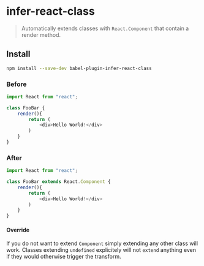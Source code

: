 # infer-react-class

> Automatically extends classes with `React.Component` that contain a render method.

## Install

```sh
npm install --save-dev babel-plugin-infer-react-class
```

### Before

```js
import React from "react";

class FooBar {
    render(){
        return (
            <div>Hello World!</div>
        )
    }
}
``````

### After

```js
import React from "react";

class FooBar extends React.Component {
    render(){
        return (
            <div>Hello World!</div>
        )
    }
}
```

#### Override

If you do not want to extend `Component` simply extending any other class will work. Classes extending `undefined` explicitely will not `extend` anything even if they would otherwise trigger the transform.